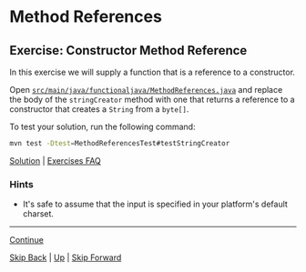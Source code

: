 # Method References

## Exercise: Constructor Method Reference

In this exercise we will supply a function that is a reference to a constructor.

Open
[`src/main/java/functionaljava/MethodReferences.java`](../../src/main/java/functionaljava/MethodReferences.java)
and replace the body of the `stringCreator` method with one that returns a
reference to a constructor that creates a `String` from a `byte[]`.

To test your solution, run the following command:

``` bash
mvn test -Dtest=MethodReferencesTest#testStringCreator
```

[Solution](constructor_ex1_sltn.md) | [Exercises FAQ](../exercises.md)

### Hints
* It's safe to assume that the input is specified in your platform's default
  charset.

---

[Continue](end.md)

[Skip Back](../lambda_expressions/start.md) | [Up](../start.md) | [Skip Forward](../optional/start.md)
